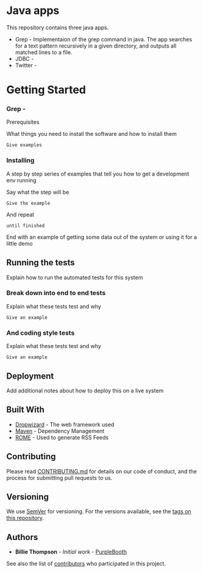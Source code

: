 # Java apps
This repository contains three java apps.
- Grep - Implementaion of the grep command in java. The app searches for a text pattern recursively in a given directory, and outputs all matched lines to a file.
- JDBC -
- Twitter - 

# Getting Started
### Grep - 
Prerequisites

What things you need to install the software and how to install them

```
Give examples

```

### [](https://gist.github.com/PurpleBooth/109311bb0361f32d87a2#installing)Installing

A step by step series of examples that tell you how to get a development env running

Say what the step will be

```
Give the example

```

And repeat

```
until finished

```

End with an example of getting some data out of the system or using it for a little demo

## [](https://gist.github.com/PurpleBooth/109311bb0361f32d87a2#running-the-tests)Running the tests

Explain how to run the automated tests for this system

### [](https://gist.github.com/PurpleBooth/109311bb0361f32d87a2#break-down-into-end-to-end-tests)Break down into end to end tests

Explain what these tests test and why

```
Give an example

```

### [](https://gist.github.com/PurpleBooth/109311bb0361f32d87a2#and-coding-style-tests)And coding style tests

Explain what these tests test and why

```
Give an example

```

## [](https://gist.github.com/PurpleBooth/109311bb0361f32d87a2#deployment)Deployment

Add additional notes about how to deploy this on a live system

## [](https://gist.github.com/PurpleBooth/109311bb0361f32d87a2#built-with)Built With

-   [Dropwizard](http://www.dropwizard.io/1.0.2/docs/)  - The web framework used
-   [Maven](https://maven.apache.org/)  - Dependency Management
-   [ROME](https://rometools.github.io/rome/)  - Used to generate RSS Feeds

## [](https://gist.github.com/PurpleBooth/109311bb0361f32d87a2#contributing)Contributing

Please read  [CONTRIBUTING.md](https://gist.github.com/PurpleBooth/b24679402957c63ec426)  for details on our code of conduct, and the process for submitting pull requests to us.

## [](https://gist.github.com/PurpleBooth/109311bb0361f32d87a2#versioning)Versioning

We use  [SemVer](http://semver.org/)  for versioning. For the versions available, see the  [tags on this repository](https://github.com/your/project/tags).

## [](https://gist.github.com/PurpleBooth/109311bb0361f32d87a2#authors)Authors

-   **Billie Thompson**  -  _Initial work_  -  [PurpleBooth](https://github.com/PurpleBooth)

See also the list of  [contributors](https://github.com/your/project/contributors)  who participated in this project.
<!--stackedit_data:
eyJoaXN0b3J5IjpbMTczODgzMzU4NF19
-->